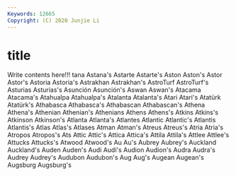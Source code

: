 ```yaml
---
Keywords: 12665
Copyright: (C) 2020 Junjie Li
---
```


# title

Write contents here!!!
tana 
Astana's 
Astarte 
Astarte's 
Aston 
Aston's 
Astor 
Astor's 
Astoria
Astoria's 
Astrakhan 
Astrakhan's 
AstroTurf 
AstroTurf's 
Asturias 
Asturias's 
Asunción 
Asunción's 
Aswan
Aswan's 
Atacama 
Atacama's 
Atahualpa 
Atahualpa's 
Atalanta 
Atalanta's 
Atari 
Atari's 
Atatürk
Atatürk's 
Athabasca 
Athabasca's 
Athabascan 
Athabascan's 
Athena 
Athena's 
Athenian 
Athenian's 
Athenians
Athens 
Athens's 
Atkins 
Atkins's 
Atkinson 
Atkinson's 
Atlanta 
Atlanta's 
Atlantes 
Atlantic
Atlantic's 
Atlantis 
Atlantis's 
Atlas 
Atlas's 
Atlases 
Atman 
Atman's 
Atreus 
Atreus's
Atria 
Atria's 
Atropos 
Atropos's 
Ats 
Attic 
Attic's 
Attica 
Attica's 
Attila
Attila's 
Attlee 
Attlee's 
Attucks 
Attucks's 
Atwood 
Atwood's 
Au 
Au's 
Aubrey
Aubrey's 
Auckland 
Auckland's 
Auden 
Auden's 
Audi 
Audi's 
Audion 
Audion's 
Audra
Audra's 
Audrey 
Audrey's 
Audubon 
Audubon's 
Aug 
Aug's 
Augean 
Augean's 
Augsburg
Augsburg's 
